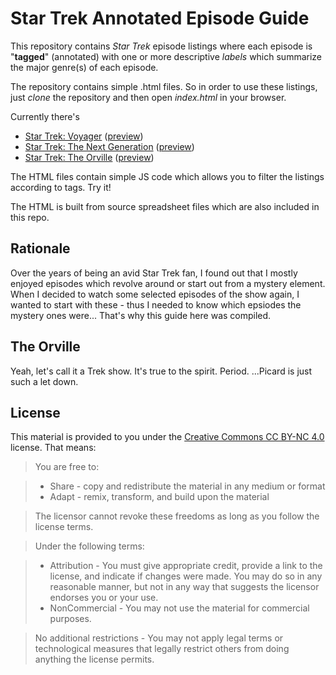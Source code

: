 # Star Trek Annotated Episode Guide

This repository contains _Star Trek_ episode listings where each episode is "**tagged**" (annotated) with one or more descriptive _labels_ which summarize the major genre(s) of each episode.

The repository contains simple .html files. So in order to use these listings, just _clone_ the repository and then open _index.html_ in your browser.

Currently there's

- [Star Trek: Voyager](st-voyager.html) ([preview](https://raw.githack.com/isync/star-trek-annotated-episode-guide/master/st-voyager.html))
- [Star Trek: The Next Generation](st-the-next-generation.html) ([preview](https://raw.githack.com/isync/star-trek-annotated-episode-guide/master/st-the-next-generation.html))
- [Star Trek: The Orville](st-the-orville.html) ([preview](https://raw.githack.com/isync/star-trek-annotated-episode-guide/master/st-the-orville.html))

The HTML files contain simple JS code which allows you to filter the listings according to tags. Try it!

The HTML is built from source spreadsheet files which are also included in this repo.

## Rationale

Over the years of being an avid Star Trek fan, I found out that I mostly enjoyed episodes which  revolve around or start out from a mystery element. When I decided to watch some selected episodes of the show again, I wanted to start with these - thus I needed to know which epsiodes the mystery ones were... That's why this guide here was compiled.

## The Orville

Yeah, let's call it a Trek show. It's true to the spirit. Period. ...Picard is just such a let down.

## License

This material is provided to you under the [Creative Commons CC BY-NC 4.0](https://creativecommons.org/licenses/by-nc/4.0/) license. That means:

> You are free to:

> - Share - copy and redistribute the material in any medium or format
> - Adapt - remix, transform, and build upon the material

> The licensor cannot revoke these freedoms as long as you follow the license terms.

> Under the following terms:

> - Attribution - You must give appropriate credit, provide a link to the license, and indicate if changes were made. You may do so in any reasonable manner, but not in any way that suggests the licensor endorses you or your use.
> - NonCommercial - You may not use the material for commercial purposes.

> No additional restrictions - You may not apply legal terms or technological measures that legally restrict others from doing anything the license permits.